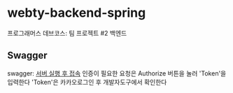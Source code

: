 # webty-backend-spring

프로그래머스 데브코스: 팀 프로젝트 #2 백엔드

## Swagger

swagger: [서버 실행 후 접속](http://localhost:8080/swagger-ui/index.html)
인증이 필요한 요청은 Authorize 버튼을 눌러 'Token'을 입력한다
'Token'은 카카오로그인 후 개발자도구에서 확인한다
